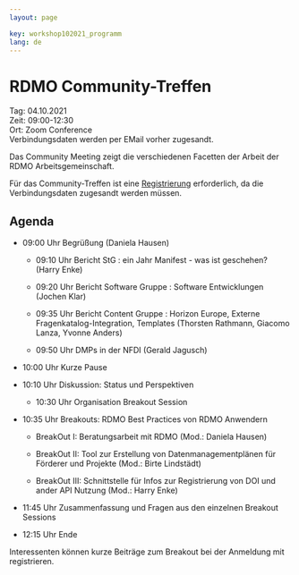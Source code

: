 ```yaml
---
layout: page

key: workshop102021_programm
lang: de
---
```


# RDMO Community-Treffen

Tag:     04.10.2021<br>
Zeit:    09:00-12:30<br>
Ort: Zoom Conference<br>
Verbindungsdaten werden per EMail vorher zugesandt. 


Das Community Meeting zeigt die verschiedenen Facetten der Arbeit der RDMO Arbeitsgemeinschaft. 

Für das Community-Treffen ist eine [Registrierung](https://meetings.aip.de/event/13/) erforderlich, da die Verbindungsdaten 
zugesandt werden müssen. 


## Agenda


- 09:00 Uhr Begrüßung (Daniela Hausen)

    - 09:10 Uhr Bericht StG : ein Jahr Manifest - was ist geschehen?     (Harry Enke)

    - 09:20 Uhr Bericht Software Gruppe : Software Entwicklungen   (Jochen Klar)

    - 09:35 Uhr Bericht Content Gruppe : Horizon Europe, Externe Fragenkatalog-Integration, Templates  (Thorsten Rathmann, Giacomo Lanza, Yvonne Anders)

    - 09:50 Uhr DMPs in der NFDI     (Gerald Jagusch) 

- 10:00 Uhr Kurze Pause

- 10:10 Uhr Diskussion: Status und Perspektiven 

    - 10:30 Uhr Organisation Breakout Session

- 10:35 Uhr Breakouts: RDMO Best Practices von RDMO Anwendern

    - BreakOut I: Beratungsarbeit mit RDMO  (Mod.: Daniela Hausen)

    - BreakOut II: Tool zur Erstellung von Datenmanagementplänen für Förderer und Projekte (Mod.: Birte Lindstädt)
                
    - BreakOut III: Schnittstelle für Infos zur Registrierung von DOI und ander API Nutzung (Mod.: Harry Enke) 

- 11:45 Uhr Zusammenfassung und Fragen aus den einzelnen Breakout Sessions 

- 12:15 Uhr Ende 

Interessenten können kurze Beiträge zum Breakout bei der Anmeldung mit registrieren.
